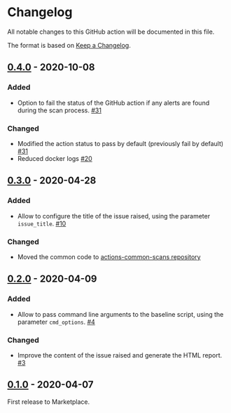 # Changelog
All notable changes to this GitHub action will be documented in this file.

The format is based on [Keep a Changelog](https://keepachangelog.com/en/1.0.0/).

## [0.4.0] - 2020-10-08
### Added
- Option to fail the status of the GitHub action if any alerts are found during the scan process. [#31](https://github.com/zaproxy/action-baseline/issues/31)

### Changed
- Modified the action status to pass by default (previously fail by default) [#31](https://github.com/zaproxy/action-baseline/issues/31)
- Reduced docker logs [#20](https://github.com/zaproxy/action-baseline/issues/20)

## [0.3.0] - 2020-04-28
### Added
- Allow to configure the title of the issue raised, using the parameter `issue_title`. [#10](https://github.com/zaproxy/action-baseline/issues/10)

### Changed
- Moved the common code to [actions-common-scans repository](https://github.com/zaproxy/actions-common)

## [0.2.0] - 2020-04-09
### Added
- Allow to pass command line arguments to the baseline script, using the parameter `cmd_options`. [#4](https://github.com/zaproxy/action-baseline/issues/4)

### Changed
- Improve the content of the issue raised and generate the HTML report. [#3](https://github.com/zaproxy/action-baseline/issues/3)

## [0.1.0] - 2020-04-07

First release to Marketplace.

[0.4.0]: https://github.com/zaproxy/action-baseline/compare/v0.3.0...v0.4.0
[0.3.0]: https://github.com/zaproxy/action-baseline/compare/v0.2.0...v0.3.0
[0.2.0]: https://github.com/zaproxy/action-baseline/compare/v0.1.0...v0.2.0
[0.1.0]: https://github.com/zaproxy/action-baseline/compare/64ea8c12229f3351fcc50f5834b2c8db25042817...v0.1.0
